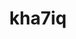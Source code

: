 ---
title: kha7iq
github: https://github.com/kha7iq
mode: dark
transition: 3s
archetype:
  - Little Bit of Everything
---